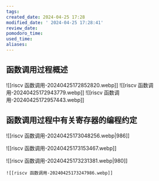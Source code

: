 ```yaml
---
tags: 
created_date: 2024-04-25 17:28
modified_date: ' 2024-04-25 17:28:41'
review_date: 
pomodoro_time: 
used_time: 
aliases:
---
```

## 函数调用过程概述
![[riscv 函数调用-20240425172852820.webp]]
	![[riscv 函数调用-20240425172943779.webp]]
![[riscv 函数调用-20240425172957443.webp]]

## 函数调用过程中有关寄存器的编程约定

![[riscv 函数调用-20240425173048256.webp|986]]


![[riscv 函数调用-20240425173153467.webp]]


![[riscv 函数调用-20240425173231381.webp|980]]

	![[riscv 函数调用-20240425173247986.webp]]
